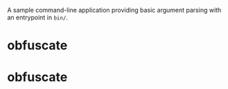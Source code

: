A sample command-line application providing basic argument parsing with an entrypoint in `bin/`.
# obfuscate
# obfuscate
